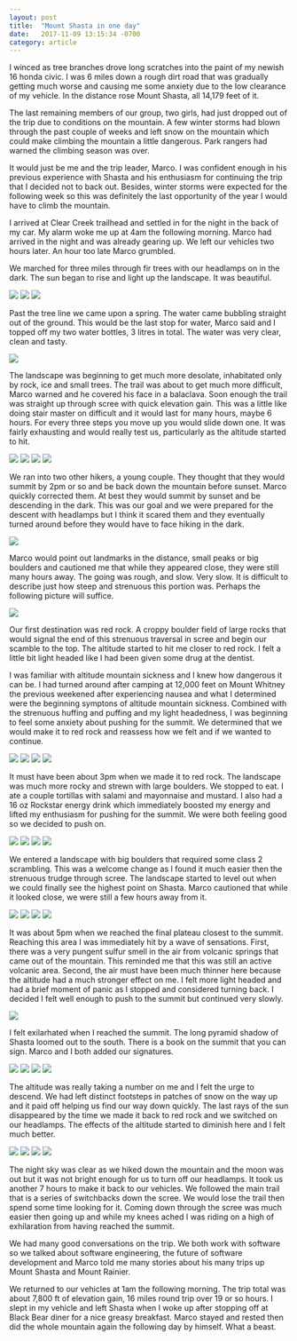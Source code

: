 ```yaml
---
layout: post
title:  "Mount Shasta in one day"
date:   2017-11-09 13:15:34 -0700
category: article
---
```


I winced as tree branches drove long scratches into the paint of my newish 16 honda civic. I was 6 miles down a rough dirt road that was gradually getting much worse and causing me some anxiety due to the low clearance of my vehicle. In the distance rose Mount Shasta, all 14,179 feet of it. 

The last remaining members of our group, two girls, had just dropped out of the trip due to conditions on the mountain. A few winter storms had blown through the past couple of weeks and left snow on the mountain which could make climbing the mountain a little dangerous. Park rangers had warned the climbing season was over. 

It would just be me and the trip leader, Marco. I was confident enough in his previous experience with Shasta and his enthusiasm for continuing the trip that I decided not to back out. Besides, winter storms were expected for the following week so this was definitely the last opportunity of the year I would have to climb the mountain. 

I arrived at Clear Creek trailhead and settled in for the night in the back of my car. My alarm woke me up at 4am the following morning. Marco had arrived in the night and was already gearing up. We left our vehicles two hours later. An hour too late Marco grumbled.

We marched for three miles through fir trees with our headlamps on in the dark. The sun began to rise and light up the landscape. It was beautiful. 

<img src="/css/images/shasta/morning.jpg" class="left" />
<img src="/css/images/shasta/night.jpg" class="right" />
<img src="/css/images/shasta/morningmarco.jpg" />

Past the tree line we came upon a spring. The water came bubbling straight out of the ground. This would be the last stop for water, Marco said and I topped off my two water bottles, 3 litres in total. The water was very clear, clean and tasty.

<img src="/css/images/shasta/spring.jpg" />

The landscape was beginning to get much more desolate, inhabitated only by rock, ice and small trees. The trail was about to get much more difficult, Marco warned and he covered his face in a balaclava. Soon enough the trail was straight up through scree with quick elevation gain. This was a little like doing stair master on difficult and it would last for many hours, maybe 6 hours. For every three steps you move up you would slide down one. It was fairly exhausting and would really test us, particularly as the altitude started to hit.

<img src="/css/images/shasta/balaclava.jpg" class="left" />
<img src="/css/images/shasta/scree.jpg" class="right" />
<img src="/css/images/shasta/marcoup.jpg" class="left" />
<img src="/css/images/shasta/up.jpg" class="right" />

<p style="clear:both;"></p>

We ran into two other hikers, a young couple. They thought that they would summit by 2pm or so and be back down the mountain before sunset. Marco quickly corrected them. At best they would summit by sunset and be descending in the dark. This was our goal and we were prepared for the descent with headlamps but I think it scared them and they eventually turned around before they would have to face hiking in the dark.

<img src="/css/images/shasta/travelers.jpg" />

Marco would point out landmarks in the distance, small peaks or big boulders and cautioned me that while they appeared close, they were still many hours away. The going was rough, and slow. Very slow. It is difficult to describe just how steep and strenuous this portion was. Perhaps the following picture will suffice.

<img src="/css/images/shasta/strenuous.jpg" />

Our first destination was red rock. A croppy boulder field of large rocks that would signal the end of this strenuous traversal in scree and begin our scamble to the top. The altitude started to hit me closer to red rock. I felt a little bit light headed like I had been given some drug at the dentist. 

I was familiar with altitude mountain sickness and I knew how dangerous it can be. I had turned around after camping at 12,000 feet on Mount Whitney the previous weekened after experiencing nausea and what I determined were the beginning symptons of altitude mountain sickness. Combined with the strenuous huffing and puffing and my light headedness, I was beginning to feel some anxiety about pushing for the summit. We determined that we would make it to red rock and reassess how we felt and if we wanted to continue.

<img src="/css/images/shasta/redclimbme.jpg" class="left" />
<img src="/css/images/shasta/redclimb3.jpg" class="right" />
<img src="/css/images/shasta/redclimb2.jpg" class="left" />
<img src="/css/images/shasta/redclimb.jpg" class="right" />

<p style="clear:both;"></p>

It must have been about 3pm when we made it to red rock. The landscape was much more rocky and strewn with large boulders. We stopped to eat. I ate a couple tortillas with salami and mayonnaise and mustard. I also had a 16 oz Rockstar energy drink which immediately boosted my energy and lifted my enthusiasm for pushing for the summit. We were both feeling good so we decided to push on.

<img src="/css/images/shasta/lookingdown.jpg" class="left" />
<img src="/css/images/shasta/lookingup.jpg" class="right" />
<img src="/css/images/shasta/clouds.jpg" class="left" />
<img src="/css/images/shasta/bigboulders.jpg" class="right" />

<p style="clear:both;"></p>

We entered a landscape with big boulders that required some class 2 scrambling. This was a welcome change as I found it much easier then the strenuous trudge through scree. The landscape started to level out when we could finally see the highest point on Shasta. Marco cautioned that while it looked close, we were still a few hours away from it.

<img src="/css/images/shasta/landscape.jpg" class="left" />
<img src="/css/images/shasta/summitindistance.jpg" class="right" />
<img src="/css/images/shasta/landscapewithsun.jpg" class="left" />
<img src="/css/images/shasta/landscapeselfie.jpg" class="right" />

<p style="clear:both;"></p>

It was about 5pm when we reached the final plateau closest to the summit. Reaching this area I was immediately hit by a wave of sensations. First, there was a very pungent sulfur smell in the air from volcanic springs that came out of the mountain. This reminded me that this was still an active volcanic area. Second, the air must have been much thinner here because the altitude had a much stronger effect on me. I felt more light headed and had a brief moment of panic as I stopped and considered turning back. I decided I felt well enough to push to the summit but continued very slowly. 

<img src="/css/images/shasta/shasta.jpg" />

I felt exilarhated when I reached the summit. The long pyramid shadow of Shasta loomed out to the south. There is a book on the summit that you can sign. Marco and I both added our signatures.

<img src="/css/images/shasta/pyramid.jpg" class="left" />
<img src="/css/images/shasta/north.jpg" class="right" />
<img src="/css/images/shasta/east.jpg" class="left" />
<img src="/css/images/shasta/book.jpg" class="right" />

<p style="clear:both;"></p>

The altitude was really taking a number on me and I felt the urge to descend. We had left distinct footsteps in patches of snow on the way up and it paid off helping us find our way down quickly. The last rays of the sun disappeared by the time we made it back to red rock and we switched on our headlamps. The effects of the altitude started to diminish here and I felt much better. 

<img src="/css/images/shasta/martian.jpg" class="left" />
<img src="/css/images/shasta/setting.jpg" class="right" />
<img src="/css/images/shasta/sunsetting.jpg" class="left" />
<img src="/css/images/shasta/redrockset.jpg" class="right" />

<p style="clear:both;"></p>

The night sky was clear as we hiked down the mountain and the moon was out but it was not bright enough for us to turn off our headlamps. It took us another 7 hours to make it back to our vehicles. We followed the main trail that is a series of switchbacks down the scree. We would lose the trail then spend some time looking for it. Coming down through the scree was much easier then going up and while my knees ached I was riding on a high of exhilaration from having reached the summit.

We had many good conversations on the trip. We both work with software so we talked about software engineering, the future of software development and Marco told me many stories about his many trips up Mount Shasta and Mount Rainier.

We returned to our vehicles at 1am the following morning. The trip total was about 7,800 ft of elevation gain, 16 miles round trip over 19 or so hours. I slept in my vehicle and left Shasta when I woke up after stopping off at Black Bear diner for a nice greasy breakfast. Marco stayed and rested then did the whole mountain again the following day by himself. What a beast. 





